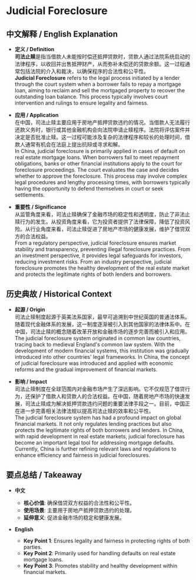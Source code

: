 # Judicial Foreclosure

## 中文解释 / English Explanation

* **定义 / Definition**  
  **司法止赎**是指当借款人未能按时偿还抵押贷款时，贷款人通过法院系统启动的法律程序，以收回并出售抵押财产，从而弥补未偿还的贷款余额。这一过程通常包括法院的介入和裁决，以确保程序的合法性和公平性。  
  **Judicial Foreclosure** refers to the legal process initiated by a lender through the court system when a borrower fails to repay a mortgage loan, aiming to reclaim and sell the mortgaged property to recover the outstanding loan balance. This process typically involves court intervention and rulings to ensure legality and fairness.

* **应用 / Application**  
  在中国，司法止赎主要应用于房地产抵押贷款违约的情况。当借款人无法履行还款义务时，银行或其他金融机构会向法院申请止赎程序。法院将评估案件并决定是否批准止赎。这一过程可能涉及复杂的法律程序和较长的处理时间，借款人通常有机会在法庭上提出抗辩或寻求和解。  
  In China, judicial foreclosure is primarily applied in cases of default on real estate mortgage loans. When borrowers fail to meet repayment obligations, banks or other financial institutions apply to the court for foreclosure proceedings. The court evaluates the case and decides whether to approve the foreclosure. This process may involve complex legal procedures and lengthy processing times, with borrowers typically having the opportunity to defend themselves in court or seek settlements.

* **重要性 / Significance**  
  从监管角度来看，司法止赎确保了金融市场的稳定性和透明度，防止了非法止赎行为的发生。从投资角度来看，它为投资者提供了法律保障，降低了投资风险。从行业角度来看，司法止赎促进了房地产市场的健康发展，维护了借贷双方的合法权益。  
  From a regulatory perspective, judicial foreclosure ensures market stability and transparency, preventing illegal foreclosure practices. From an investment perspective, it provides legal safeguards for investors, reducing investment risks. From an industry perspective, judicial foreclosure promotes the healthy development of the real estate market and protects the legitimate rights of both lenders and borrowers.

## 历史典故 / Historical Context

* **起源 / Origin**  
  司法止赎制度起源于英美法系国家，最早可追溯到中世纪英国的普通法体系。随着现代金融体系的发展，这一制度逐渐被引入到其他国家的法律体系中。在中国，司法止赎的概念随着改革开放和金融市场的逐步完善而被引入和应用。  
  The judicial foreclosure system originated in common law countries, tracing back to medieval England's common law system. With the development of modern financial systems, this institution was gradually introduced into other countries' legal frameworks. In China, the concept of judicial foreclosure was introduced and applied with economic reforms and the gradual improvement of financial markets.

* **影响 / Impact**  
  司法止赎制度在全球范围内对金融市场产生了深远影响。它不仅规范了借贷行为，还保护了借款人和贷款人的合法权益。在中国，随着房地产市场的快速发展，司法止赎成为解决抵押贷款违约问题的重要法律手段之一。目前，中国正在进一步完善相关法律法规以提高司法止赎的效率和公平性。  
  The judicial foreclosure system has had a profound impact on global financial markets. It not only regulates lending practices but also protects the legitimate rights of both borrowers and lenders. In China, with rapid development in real estate markets, judicial foreclosure has become an important legal tool for addressing mortgage defaults. Currently, China is further refining relevant laws and regulations to enhance efficiency and fairness in judicial foreclosures.

## 要点总结 / Takeaway

* **中文**  
  - **核心价值**: 确保借贷双方权益的合法性和公平性。
  - **使用场景**: 主要用于房地产抵押贷款违约的处理。
  - **延伸意义**: 促进金融市场的稳定和健康发展。

* **English**  
  - **Key Point 1**: Ensures legality and fairness in protecting rights of both parties.
  - **Key Point 2**: Primarily used for handling defaults on real estate mortgage loans.
  - **Key Point 3**: Promotes stability and healthy development within financial markets.